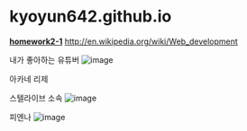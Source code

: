 # kyoyun642.github.io
[**homework2-1**](homework2-1.html)
http://en.wikipedia.org/wiki/Web_development

내가 좋아하는 유튜버
![image](https://github.com/user-attachments/assets/d85fd4bd-e4e2-46f7-8e15-797f8ebb7274)

아카네 리제

스텔라이브 소속
![image](https://github.com/user-attachments/assets/9f91ded9-c163-457d-9e5b-a6f3ca4b1da0)

피엔나
![image](https://github.com/user-attachments/assets/b9d4d232-8a4b-4bb1-a432-6d2f174d4157)

